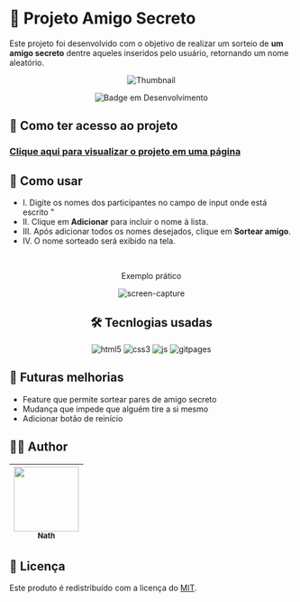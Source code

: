

 #  🎁 Projeto Amigo Secreto

Este projeto foi desenvolvido com o objetivo de realizar um sorteio de **um amigo secreto** dentre aqueles inseridos pelo usuário, retornando um nome aleatório.

</details>
  <div align="center">
 
![Thumbnail](https://github.com/user-attachments/assets/8f53bf9e-d4a9-46d3-ba21-e6d67974915f)

![Badge em Desenvolvimento](http://img.shields.io/static/v1?label=STATUS&message=EM%20DESENVOLVIMENTO&color=GREEN&style=for-the-badge)
    
  </div>

## 🔗 Como ter acesso ao projeto

### [Clique aqui para visualizar o projeto em uma página](https://nath-elle.github.io/challenge-amigo-secreto-alura/)

## 🚀 Como usar

- I. Digite os nomes dos participantes no campo de input onde está escrito "
- II. Clique em **Adicionar** para incluir o nome à lista.
- III. Após adicionar todos os nomes desejados, clique em **Sortear amigo**.
- IV. O nome sorteado será exibido na tela.

<br>

<div align="center">
  
Exemplo prático

![screen-capture](https://github.com/user-attachments/assets/77b92334-77c5-4542-add9-f68e5c013922)

</div>

</details>
  <div align="center">

## 🛠️ Tecnlogias usadas

![html5](https://img.shields.io/badge/HTML5-E34F26.svg?style=for-the-badge&logo=HTML5&logoColor=white)
![css3](https://img.shields.io/badge/CSS-663399.svg?style=for-the-badge&logo=CSS&logoColor=white)
![js](https://img.shields.io/badge/JavaScript-F7DF1E.svg?style=for-the-badge&logo=JavaScript&logoColor=black)
![gitpages](https://img.shields.io/badge/GitHub%20Pages-222222.svg?style=for-the-badge&logo=GitHub-Pages&logoColor=white)

</div>


## 🔧 Futuras melhorias

- Feature que permite sortear pares de amigo secreto
- Mudança que impede que alguém tire a si mesmo
- Adicionar botão de reinício

## 👨‍💻 Author

| [<img loading="lazy" src="https://avatars.githubusercontent.com/u/225074867?v=4" width=115><br><sub>Nath</sub>](https://github.com/nath-elle) |
| :--: |

## 📄 Licença

Este produto é redistribuído com a licença do [MIT](https://opensource.org/licenses/MIT).

